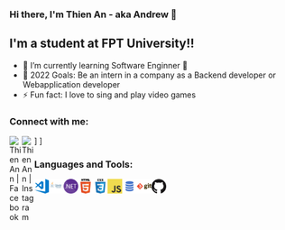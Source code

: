 ### Hi there, I'm Thien An - aka Andrew 👋

## I'm a student at FPT University!!

- 🌱 I’m currently learning Software Enginner 🤣 
- 🥅 2022 Goals: Be an intern in a company as a Backend developer or Webapplication developer
- ⚡ Fun fact: I love to sing and play video games

### Connect with me:

[<img align="left" alt="ThienAnn | Facebook" width="22px" src="https://cdn.jsdelivr.net/npm/simple-icons@v3/icons/facebook.svg" />][facebook]]
[<img align="left" alt="ThienAnn | Instagram" width="22px" src="https://cdn.jsdelivr.net/npm/simple-icons@v3/icons/instagram.svg" />][instagram]]
<br />

### Languages and Tools:

<img align="left" alt="Visual Studio Code" width="26px" src="https://raw.githubusercontent.com/github/explore/80688e429a7d4ef2fca1e82350fe8e3517d3494d/topics/visual-studio-code/visual-studio-code.png" />
<img align="left" alt="Java" width="26px" src="https://raw.githubusercontent.com/github/explore/main/topics/java/java.png" />
<img align="left" alt=".Net" width="26px" src="https://raw.githubusercontent.com/github/explore/main/topics/dotnet/dotnet.png" />
<img align="left" alt="HTML5" width="26px" src="https://raw.githubusercontent.com/github/explore/80688e429a7d4ef2fca1e82350fe8e3517d3494d/topics/html/html.png" />
<img align="left" alt="CSS3" width="26px" src="https://raw.githubusercontent.com/github/explore/80688e429a7d4ef2fca1e82350fe8e3517d3494d/topics/css/css.png" />
<img align="left" alt="JavaScript" width="26px" src="https://raw.githubusercontent.com/github/explore/80688e429a7d4ef2fca1e82350fe8e3517d3494d/topics/javascript/javascript.png" />
<img align="left" alt="SQL" width="26px" src="https://raw.githubusercontent.com/github/explore/80688e429a7d4ef2fca1e82350fe8e3517d3494d/topics/sql/sql.png" />
<img align="left" alt="Git" width="26px" src="https://raw.githubusercontent.com/github/explore/80688e429a7d4ef2fca1e82350fe8e3517d3494d/topics/git/git.png" />
<img align="left" alt="GitHub" width="26px" src="https://raw.githubusercontent.com/github/explore/78df643247d429f6cc873026c0622819ad797942/topics/github/github.png" />

<br />
<br />

[instagram]: https://www.instagram.com/thien.ann_0905
[facebook]: https://www.facebook.com/an.lethien.545

<!---
ThienAnn-SE/ThienAnn-SE is a ✨ special ✨ repository because its `README.md` (this file) appears on your GitHub profile.
You can click the Preview link to take a look at your changes.
--->
